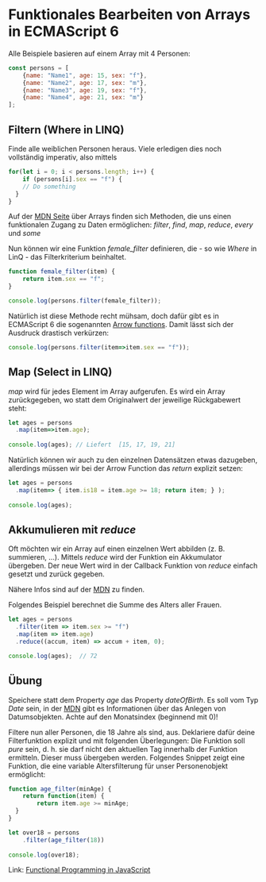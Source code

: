 # Funktionales Bearbeiten von Arrays in ECMAScript 6
Alle Beispiele basieren auf einem Array mit 4 Personen:
```javascript
const persons = [
    {name: "Name1", age: 15, sex: "f"},
    {name: "Name2", age: 17, sex: "m"},
    {name: "Name3", age: 19, sex: "f"},
    {name: "Name4", age: 21, sex: "m"}
];

```

## Filtern (Where in LINQ)
Finde alle weiblichen Personen heraus. Viele erledigen dies noch vollständig imperativ, also mittels
```javascript
for(let i = 0; i < persons.length; i++) {
	if (persons[i].sex == "f") {
  	// Do something
  }
}
```

Auf der [MDN Seite](https://developer.mozilla.org/de/docs/Web/JavaScript/Reference/Global_Objects/Array)
über Arrays finden sich Methoden, die uns einen funktionalen Zugang zu Daten ermöglichen: *filter*, *find*, *map*, *reduce*, *every* und *some*

Nun können wir eine Funktion *female_filter* definieren, die - so wie *Where* in LinQ - das Filterkriterium
beinhaltet.

```javascript
function female_filter(item) {
	return item.sex == "f";
}

console.log(persons.filter(female_filter));
```

Natürlich ist diese Methode recht mühsam, doch dafür gibt es in ECMAScript 6 die sogenannten 
[Arrow functions](https://developer.mozilla.org/en-US/docs/Web/JavaScript/Reference/Functions/Arrow_functions).
Damit lässt sich der Ausdruck drastisch verkürzen:

```javascript
console.log(persons.filter(item=>item.sex == "f"));
```

## Map (Select in LINQ)
*map* wird für jedes Element im Array aufgerufen. Es wird ein Array zurückgegeben, wo statt dem
Originalwert der jeweilige Rückgabewert steht:

```javascript
let ages = persons
  .map(item=>item.age);
  
console.log(ages); // Liefert  [15, 17, 19, 21]
```

Natürlich können wir auch zu den einzelnen Datensätzen etwas dazugeben, allerdings müssen wir bei
der Arrow Function das *return* explizit setzen:

```javascript
let ages = persons
  .map(item=> { item.is18 = item.age >= 18; return item; } );
  
console.log(ages);
```

## Akkumulieren mit *reduce*
Oft möchten wir ein Array auf einen einzelnen Wert abbilden (z. B. summieren, ...). Mittels *reduce*
wird der Funktion ein Akkumulator übergeben. Der neue Wert wird in der Callback Funktion von *reduce*
einfach gesetzt und zurück gegeben.

Nähere Infos sind auf der [MDN](https://developer.mozilla.org/de/docs/Web/JavaScript/Reference/Global_Objects/Array/Reduce)
zu finden.

Folgendes Beispiel berechnet die Summe des Alters aller Frauen.

```javascript
let ages = persons
  .filter(item => item.sex >= "f")
  .map(item => item.age)
  .reduce((accum, item) => accum + item, 0);

console.log(ages);  // 72
```

## Übung
Speichere statt dem Property *age* das Property *dateOfBirth*. Es soll vom Typ *Date* sein, in der
[MDN](https://developer.mozilla.org/de/docs/Web/JavaScript/Reference/Global_Objects/Date) gibt es
Informationen über das Anlegen von Datumsobjekten. Achte auf den Monatsindex (beginnend mit 0)!

Filtere nun aller Personen, die 18 Jahre als sind, aus. Deklariere dafür deine Filterfunktion explizit und
mit folgenden Überlegungen: Die Funktion soll *pure* sein, d. h. sie darf nicht den aktuellen Tag
innerhalb der Funktion ermitteln. Dieser muss übergeben werden. Folgendes Snippet zeigt eine Funktion,
die eine variable Altersfilterung für unser Personenobjekt ermöglicht:

```javascript
function age_filter(minAge) {
	return function(item) {
    	return item.age >= minAge;
  }
}

let over18 = persons
	.filter(age_filter(18))
  
console.log(over18);
```

Link: [Functional Programming in JavaScript](https://www.freecodecamp.org/news/functional-programming-principles-in-javascript-1b8fc6c3563f/)